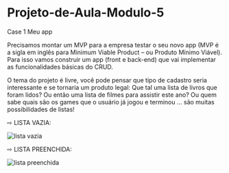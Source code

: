 # Projeto-de-Aula-Modulo-5
Case 1 Meu app


Precisamos montar um MVP para a empresa testar o seu novo app (MVP é a
sigla em inglês para Minimum Viable Product – ou Produto Mínimo Viável).
Para isso vamos construir um app (front e back-end) que vai implementar as
funcionalidades básicas do CRUD.


O tema do projeto é livre, você pode pensar que tipo de cadastro seria
interessante e se tornaria um produto legal:
Que tal uma lista de livros que foram lidos? Ou então uma lista de filmes para
assistir este ano? Ou quem sabe quais são os games que o usuário já jogou e
terminou … são muitas possibilidades de listas!

⇨ LISTA VAZIA:

<img>![lista vazia](https://user-images.githubusercontent.com/114404910/221206903-206d00d2-c3f2-4d8c-8de2-130b547e1b02.png)</img>

⇨ LISTA PREENCHIDA:

<img>![lista preenchida](https://user-images.githubusercontent.com/114404910/221207024-d3536395-2d39-4378-b371-67aa51b0c688.png)</img>
